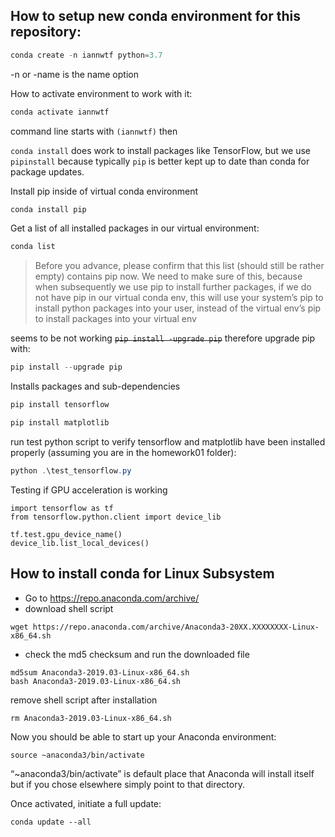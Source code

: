 
## How to setup new conda environment for this repository:
```powershell
conda create -n iannwtf python=3.7
```
-n or -name is the name option

How to activate environment to work with it:

```powershell
conda activate iannwtf
```

command line starts with `(iannwtf)` then

`conda install` does work to install packages like TensorFlow, but we use `pipinstall` because typically `pip` is better kept up to date than conda for package updates.

Install pip inside of virtual conda environment
```powershell
conda install pip
```

Get a list of all installed packages in our virtual environment:
```powershell
conda list
```

> Before you advance, please confirm that this list (should still be rather empty) contains pip now.
> We need to make sure of this, because when subsequently we use pip to install further packages,
> if we do not have pip in our virtual conda env,
> this will use your system’s pip to install python packages into your user,
> instead of the virtual env’s pip to install packages into your virtual env

seems to be not working ~~`pip install -upgrade pip`~~ therefore upgrade pip with:

```powershell
pip install --upgrade pip
```

Installs packages and sub-dependencies

```powershell
pip install tensorflow
```

```powershell
pip install matplotlib
```

run test python script to verify tensorflow and matplotlib have been installed properly (assuming you are in the homework01 folder):

```powershell
python .\test_tensorflow.py
```

Testing if GPU acceleration is working
```
import tensorflow as tf
from tensorflow.python.client import device_lib

tf.test.gpu_device_name()
device_lib.list_local_devices()
```

## How to install conda for Linux Subsystem
- Go to https://repo.anaconda.com/archive/
- download shell script 

```shell
wget https://repo.anaconda.com/archive/Anaconda3-20XX.XXXXXXXX-Linux-x86_64.sh
```

- check the md5 checksum and run the downloaded file

```shell
md5sum Anaconda3-2019.03-Linux-x86_64.sh
bash Anaconda3-2019.03-Linux-x86_64.sh
```

remove shell script after installation
 
```shell
rm Anaconda3-2019.03-Linux-x86_64.sh
```

Now you should be able to start up your Anaconda environment:

```shell
source ~anaconda3/bin/activate
```

“~anaconda3/bin/activate” is default place that Anaconda will install itself but if you chose elsewhere simply point to that directory.

Once activated, initiate a full update:

```shell
conda update --all
```
